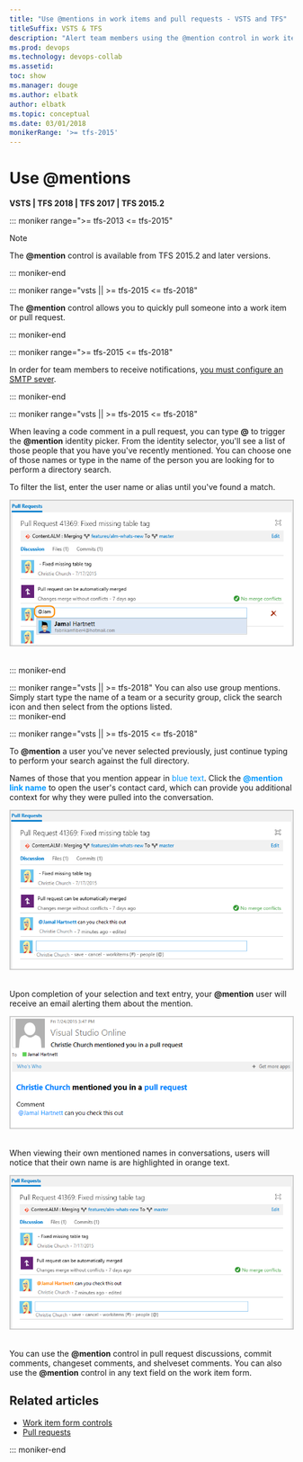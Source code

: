 ```yaml
---
title: "Use @mentions in work items and pull requests - VSTS and TFS"
titleSuffix: VSTS & TFS 
description: "Alert team members using the @mention control in work items and pull requests" 
ms.prod: devops
ms.technology: devops-collab
ms.assetid: 
toc: show
ms.manager: douge
ms.author: elbatk
author: elbatk
ms.topic: conceptual
ms.date: 03/01/2018
monikerRange: '>= tfs-2015'
---
```



# Use &#64;mentions

**VSTS | TFS 2018 | TFS 2017 | TFS 2015.2**


::: moniker range=">= tfs-2013 <= tfs-2015"

> [!NOTE]  
> The **@mention** control is available from TFS 2015.2 and later versions.    

::: moniker-end



::: moniker range="vsts || >= tfs-2015 <= tfs-2018"

The **@mention** control allows you to quickly pull someone into a work item or pull request.

::: moniker-end

<a id="mention-person-id">  </a>

::: moniker range=">= tfs-2015 <= tfs-2018"

In order for team members to receive notifications, [you must configure an SMTP sever](../tfs-server/admin/setup-customize-alerts.md). 

::: moniker-end

::: moniker range="vsts || >= tfs-2015 <= tfs-2018"

When leaving a code comment in a pull request, you can type **@** to trigger the **@mention** identity picker. From the identity selector, you'll see a list of those people that you have you've recently mentioned. You can choose one of those names or type in the name of the person you are looking for to perform a directory search.  

To filter the list, enter the user name or alias until you've found a match.

<img src="_img/at-mention-pr-type-name.png" alt="Web portal, Pull Request, Type a user name or email alias to locate a match" style="border: 1px solid #CCCCCC;" /> 

::: moniker-end

::: moniker range="vsts || >= tfs-2018"
You can also use group mentions. Simply start type the name of a team or a security group, click the search icon and then select from the options listed.    
::: moniker-end

::: moniker range="vsts || >= tfs-2015 <= tfs-2018"

To **@mention** a user you've never selected previously, just continue typing to perform your search against the full directory.  

Names of those that you mention appear in <span style="color:#0099FF">blue text</span>. Click the <span style="color:#0099FF">**@mention link name**</span> to open the user's contact card, which can provide you additional context for why they were pulled into the conversation.  

<img src="_img/at-mention-link-to-user-contact-card.png" alt="Web portal, At mention user contact card accessible]" style="border: 1px solid #CCCCCC;" /> 

Upon completion of your selection and text entry, your **@mention** user will receive an email alerting them about the mention.  

<img src="_img/mail-to-at-mention-user.png" alt="Email sent to at-mention user account]" style="border: 1px solid #CCCCCC;" /> 

When viewing their own mentioned names in conversations, users will notice that their own name is are highlighted in orange text.  

<img src="_img/at-mention-link-view-of-own-name.png" alt="Web portal, At mention of ones own name appears in orange text]" style="border: 1px solid #CCCCCC;" /> 

You can use the **@mention** control in pull request discussions, commit comments, changeset comments, and shelveset comments. You can also use the **@mention** control in any text field on the work item form.

## Related articles

- [Work item form controls](../work/work-items/work-item-form-controls.md)  
- [Pull requests](../git/tutorial/pullrequest.md)

::: moniker-end
